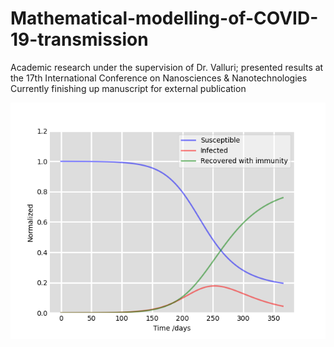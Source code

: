 # Mathematical-modelling-of-COVID-19-transmission
Academic research under the supervision of Dr. Valluri; presented results at the 17th International Conference on Nanosciences & Nanotechnologies
Currently finishing up manuscript for external publication


![SIR](SIR.png)
